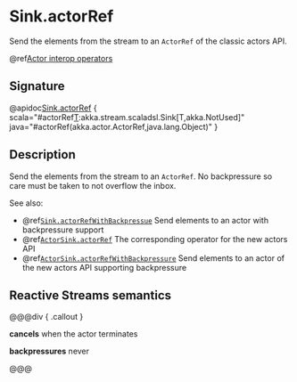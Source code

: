 # Sink.actorRef

Send the elements from the stream to an `ActorRef` of the classic actors API.

@ref[Actor interop operators](../index.md#actor-interop-operators)

## Signature

@apidoc[Sink.actorRef](Sink$) { scala="#actorRef[T](ref:akka.actor.ActorRef,onCompleteMessage:Any,onFailureMessage:Throwable=&gt;Any):akka.stream.scaladsl.Sink[T,akka.NotUsed]" java="#actorRef(akka.actor.ActorRef,java.lang.Object)" }

## Description

Send the elements from the stream to an `ActorRef`. No backpressure so care must be taken to not overflow the inbox.

See also:

* @ref[`Sink.actorRefWithBackpressue`](../Sink/actorRefWithBackpressure.md) Send elements to an actor with backpressure support
* @ref[`ActorSink.actorRef`](../ActorSink/actorRef.md) The corresponding operator for the new actors API
* @ref[`ActorSink.actorRefWithBackpressure`](../ActorSink/actorRefWithBackpressure.md) Send elements to an actor of the new actors API supporting backpressure

## Reactive Streams semantics

@@@div { .callout }

**cancels** when the actor terminates

**backpressures** never

@@@


